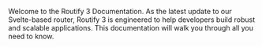 Welcome to the Routify 3 Documentation. As the latest update to our Svelte-based router, Routify 3 is engineered to help developers build robust and scalable applications. This documentation will walk you through all you need to know.